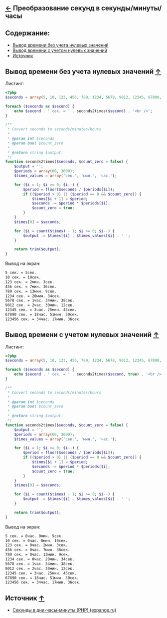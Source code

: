 [&larr;](readme.md "Примеры") Преобразование секунд в секунды/минуты/часы
-------------------------------------------------------------------------

## <a name="content"></a> Содержание:

- [Вывод времени без учета нулевых значений](#time-output-without-zero)
- [Вывод времени с учетом нулевых значений](#time-output-based-on-zero-values)
- [Источник](#source)

## <a name="time-output-without-zero"></a> Вывод времени без учета нулевых значений [&uarr;](#content "Содержание")

Листинг:

```php
<?php
$seconds = array(5, 10, 123, 456, 789, 1234, 5678, 9012, 12345, 67890, 123456);

foreach ($seconds as $second) {
    echo $second . ' сек. = ' . seconds2times($second) . '<br />';
}

/**
 * Convert seconds to seconds/minutes/hours
 *
 * @param int $seconds
 * @param bool $count_zero
 *
 * @return string $output:
 */
function seconds2times($seconds, $count_zero = false) {
    $output = '';
    $periods = array(60, 3600);
    $times_values = array('сек.', 'мин.', 'час.');

    for ($i = 1; $i >= 0; $i--) {
        $period = floor($seconds / $periods[$i]);
        if (($period > 0) || ($period == 0 && $count_zero)) {
            $times[$i + 1] = $period;
            $seconds -= $period * $periods[$i];
            $count_zero = true;
        }
    }
    $times[0] = $seconds;

    for ($i = count($times) - 1; $i >= 0; $i--) {
        $output .= $times[$i] . $times_values[$i] . ' ';
    }

    return trim($output);
}
```

Вывод на экран:

```markdown
5 сек. = 5сек.
10 сек. = 10сек.
123 сек. = 2мин. 3сек.
456 сек. = 7мин. 36сек.
789 сек. = 13мин. 9сек.
1234 сек. = 20мин. 34сек.
5678 сек. = 1час. 34мин. 38сек.
9012 сек. = 2час. 30мин. 12сек.
12345 сек. = 3час. 25мин. 45сек.
67890 сек. = 18час. 51мин. 30сек.
123456 сек. = 34час. 17мин. 36сек.
```

## <a name="time-output-based-on-zero-values"></a> Вывод времени с учетом нулевых значений [&uarr;](#content "Содержание")

Листинг:

```php
<?php
$seconds = array(5, 10, 123, 456, 789, 1234, 5678, 9012, 12345, 67890, 123456);

foreach ($seconds as $second) {
    echo $second . ' сек. = ' . seconds2times($second, true) . '<br />';
}

/**
 * Convert seconds to seconds/minutes/hours
 *
 * @param int $seconds
 * @param bool $count_zero
 *
 * @return string $output:
 */
function seconds2times($seconds, $count_zero = false) {
    $output = '';
    $periods = array(60, 3600);
    $times_values = array('сек.', 'мин.', 'час.');

    for ($i = 1; $i >= 0; $i--) {
        $period = floor($seconds / $periods[$i]);
        if (($period > 0) || ($period == 0 && $count_zero)) {
            $times[$i + 1] = $period;
            $seconds -= $period * $periods[$i];
            $count_zero = true;
        }
    }
    $times[0] = $seconds;

    for ($i = count($times) - 1; $i >= 0; $i--) {
        $output .= $times[$i] . $times_values[$i] . ' ';
    }

    return trim($output);
}
```

Вывод на экран:

```markdown
5 сек. = 0час. 0мин. 5сек.
10 сек. = 0час. 0мин. 10сек.
123 сек. = 0час. 2мин. 3сек.
456 сек. = 0час. 7мин. 36сек.
789 сек. = 0час. 13мин. 9сек.
1234 сек. = 0час. 20мин. 34сек.
5678 сек. = 1час. 34мин. 38сек.
9012 сек. = 2час. 30мин. 12сек.
12345 сек. = 3час. 25мин. 45сек.
67890 сек. = 18час. 51мин. 30сек.
123456 сек. = 34час. 17мин. 36сек.
```

## <a name="source"></a> Источник [&uarr;](#content "Содержание")

- [Секунды в дни-часы-минуты (PHP) (expange.ru)](https://expange.ru/e/Секунды_в_дни-часы-минуты_(PHP))